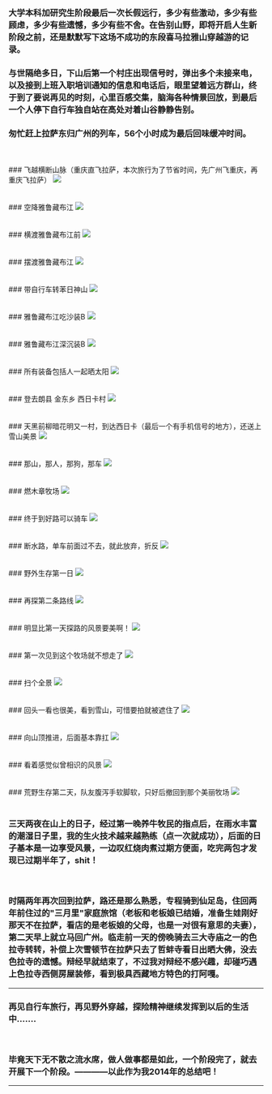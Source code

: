 <!-- 
.. link: 
.. description: 
.. tags: travel , 西藏
.. date: 2014/07/07 20:43:46
.. title: east himalaya cycle trip
.. slug: east-himalaya-cycle-trip
-->


### 大学本科加研究生阶段最后一次长假远行，多少有些激动，多少有些顾虑，多少有些遗憾，多少有些不舍。在告别山野，即将开启人生新阶段之前，还是默默写下这场不成功的东段喜马拉雅山穿越游的记录。

### 与世隔绝多日，下山后第一个村庄出现信号时，弹出多个未接来电，以及接到上班入职培训通知的信息和电话后，眼里望着远方群山，终于到了要说再见的时刻，心里百感交集，脑海各种情景回放，到最后一个人停下自行车独自站在高处对着山谷静静告别。

### 匆忙赶上拉萨东归广州的列车，56个小时成为最后回味缓冲时间。


<br/>
 <br/>
### 飞越横断山脉（重庆直飞拉萨，本次旅行为了节省时间，先广州飞重庆，再重庆飞拉萨）
 <img src="http://ww4.sinaimg.cn/mw1024/67804861gw1ei4h5ucpvsj21kw16oqao.jpg" max-width="100%"/>
<br/>

<br/>
 <br/>
### 空降雅鲁藏布江
 <img src="http://ww4.sinaimg.cn/mw1024/67804861gw1ei4h627dhoj21kw16owpd.jpg" max-width="100%"/>
<br/>

<br/>
 <br/>
### 横渡雅鲁藏布江前
 <img src="http://ww3.sinaimg.cn/mw1024/67804861gw1ei4h6apzrhj21kw16oaoq.jpg" max-width="100%"/>
<br/>
<br/>

<!-- TEASER_END -->


 <br/>
### 摆渡雅鲁藏布江
 <img src="http://ww4.sinaimg.cn/mw1024/67804861gw1ei4h6guxyvj21kw16owu6.jpg" max-width="100%"/>
<br/>

<br/>
 <br/>
### 带自行车转苯日神山
 <img src="http://ww1.sinaimg.cn/mw1024/67804861gw1ei4hk9wadpj21kw23u7qj.jpg" max-width="100%"/>
<br/>

<br/>
 <br/>
### 雅鲁藏布江吃沙装B
 <img src="http://ww3.sinaimg.cn/mw1024/67804861gw1ei4hmular7j21kw23utmw.jpg" max-width="100%"/>
<br/>

<br/>
 <br/>
### 雅鲁藏布江深沉装B
 <img src="http://ww2.sinaimg.cn/mw1024/67804861gw1ei4h7f6udpj21kw16ogtn.jpg" max-width="100%"/>
<br/>

<br/>
 <br/>
### 所有装备包括人一起晒太阳
 <img src="http://ww2.sinaimg.cn/mw1024/67804861gw1ei4hkcbywhj21kw23uh08.jpg" max-width="100%"/>
<br/>

<br/>
 <br/>
### 登去朗县 金东乡 西日卡村
 <img src="http://ww1.sinaimg.cn/mw1024/67804861gw1ei4hk7a6hoj21kw16o4dw.jpg" max-width="100%"/>
<br/>

<br/>
 <br/>
### 天黑前柳暗花明又一村，到达西日卡（最后一个有手机信号的地方），还送上雪山美景
 <img src="http://ww4.sinaimg.cn/mw1024/67804861gw1ei4h73a5tvj21kw16onag.jpg" max-width="100%"/>
<br/>

<br/>
 <br/>
### 那山，那人，那狗，那车
 <img src="http://ww1.sinaimg.cn/mw1024/67804861gw1ei4hkfita1j21kw23u1kx.jpg" max-width="100%"/>
<br/>

<br/>
 <br/>
### 燃木章牧场
 <img src="http://ww1.sinaimg.cn/mw1024/67804861gw1ei4h77qipzj21kw16oayl.jpg" max-width="100%"/>
<br/>

<br/>
 <br/>
### 终于到好路可以骑车
 <img src="http://ww3.sinaimg.cn/mw1024/67804861gw1ei4hd7lijlj21kw16o4qp.jpg" max-width="100%"/>
<br/>

<br/>
 <br/>
### 断水路，单车前面过不去，就此放弃，折反
 <img src="http://ww2.sinaimg.cn/mw1024/67804861gw1ei4hdbtp1zj21kw16otw4.jpg" max-width="100%"/>
<br/>

<br/>
 <br/>
### 野外生存第一日
 <img src="http://ww4.sinaimg.cn/mw1024/67804861gw1ei4hkiayd6j21kw23ue21.jpg" max-width="100%"/>
<br/>

<br/>
 <br/>
### 再探第二条路线
 <img src="http://ww2.sinaimg.cn/mw1024/67804861gw1ei4hdg0vowj21kw16o4np.jpg" max-width="100%"/>
<br/>

<br/>
 <br/>
### 明显比第一天探路的风景要美啊！
 <img src="http://ww1.sinaimg.cn/mw1024/67804861gw1ei4hdjwrtuj21kw16ok7j.jpg" max-width="100%"/>
<br/>

<br/>
 <br/>
### 第一次见到这个牧场就不想走了
 <img src="http://ww2.sinaimg.cn/mw1024/67804861gw1ei4hdo0z7ij21kw16o1fe.jpg" max-width="100%"/>
<br/>

<br/>
 <br/>
### 扫个全景
 <img src="http://ww2.sinaimg.cn/mw1024/67804861gw1ei4hdqt5laj21kw0ciwnn.jpg" max-width="100%"/>
<br/>

<br/>
 <br/>
### 回头一看也很美，看到雪山，可惜要拍就被遮住了
 <img src="http://ww2.sinaimg.cn/mw1024/67804861gw1ei4hduhb45j21kw16oqj4.jpg" max-width="100%"/>
<br/>

<br/>
 <br/>
### 向山顶推进，后面基本靠扛
 <img src="http://ww2.sinaimg.cn/mw1024/67804861gw1ei4hkl5q6yj21kw23uavn.jpg" max-width="100%"/>
<br/>

<br/>
 <br/>
### 看着感觉似曾相识的风景
 <img src="http://ww3.sinaimg.cn/mw1024/67804861gw1ei4hdy65xgj21kw16oqg8.jpg" max-width="100%"/>
<br/>

<br/>
 <br/>
### 荒野生存第二天，队友腹泻手软脚软，只好后撤回到那个美丽牧场
 <img src="http://ww1.sinaimg.cn/mw1024/67804861gw1ei4hkn84muj21kw16odso.jpg" max-width="100%"/>
<br/>
<br/>

### 三天两夜在山上的日子，经过第一晚养牛牧民的指点后，在雨水丰富的潮湿日子里，我的生火技术越来越熟练（点一次就成功），后面的日子基本是一边享受风景，一边叹红烧肉煮过期方便面，吃完两包才发现已过期半年了，shit！

<br/>

### 时隔两年再次回到拉萨，路还是那么熟悉，专程骑到仙足岛，住回两年前住过的"三月里"家庭旅馆（老板和老板娘已结婚，准备生娃刚好那天不在拉萨，看店的是老板娘的父母，也是一对很有意思的夫妻），第二天早上就立马回广州。临走前一天的傍晚骑去三大寺庙之一的色拉寺转转，补偿上次雪顿节在拉萨只去了哲蚌寺看日出晒大佛，没去色拉寺的遗憾。辩经早就结束了，不过我对辩经不感兴趣，却碰巧遇上色拉寺西侧房屋装修，看到极具西藏地方特色的打阿嘎。
 
 * * *
 
### 再见自行车旅行，再见野外穿越，探险精神继续发挥到以后的生活中.......
<br/>

### 毕竟天下无不散之流水席，做人做事都是如此，一个阶段完了，就去开展下一个阶段。————以此作为我2014年的总结吧！

 * * *


